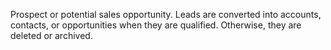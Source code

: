 Prospect or potential sales opportunity. Leads are converted into accounts, contacts, or opportunities when they are qualified. Otherwise, they are deleted or archived.